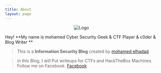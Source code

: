 ```yaml
---
title: About
layout: page
---
```


<p style="text-align:center;"><img src="" alt="Logo"></p>

Hey! **My name is mohamed  Cyber Security Geek & CTF Player & c0der & Blog Writer **

> This is a **Information Security Blog**  created by <a rel="me" target="_blank" href="https://twitter.com/elhadadx">mohamed elhadad</a>.
>

> in this Blog, I will Put writeups for CTFs and HackTheBox Machines. Follow me on Facebook. <a href="https://www.facebook.com/mohamedelhadadx">Facebook</a>

